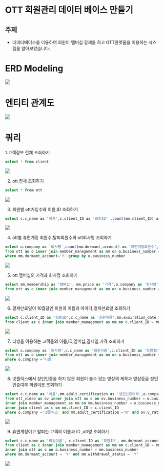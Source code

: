 # OTT 회원관리 데이터 베이스 만들기

## 주제
 - 데이터베이스를 이용하여 회원이 멤버십 결제를 하고 OTT플랫폼을 이용하는 시스템을 알아보았습니다.

# ERD Modeling
<img src="img/ERD Modeling.png">

# 엔티티 관계도
<img src="img/엔티티관계도.png">

# 쿼리

1.고객정보 전체 조회하기
```sql
select * from client
```
<img src="img/회원정보 전체조회.png">

2. ott 전체 조회하기
```sql
select * from ott
```
<img src="img/ott전체조회.png">

3. 회원별 ott가입수와 이름,ID 조회하기
```sql
select c.c_name as '이름',c.client_ID as '회원ID' ,count(mm.client_ID) as '가입수' from client as c inner join member_management as mm on c.client_ID = mm.client_ID group by c.client_ID 
```
<img src="img/회원별 ott가입수.png">

4. ott별 휴면계정 회원수,탈퇴회원수와 ott회사명 조회하기
```sql
select o.company as '회사명',count(mm.dormant_account) as '휴면계정회원수',count(mm.withdrawal_status) as '탈퇴회원수' 
from ott as o inner join member_management as mm on o.business_number = mm.business_number
where mm.dormant_account='Y' group by o.business_number
```
<img src="img/탈퇴,휴면계정수.png">

5. ott 멤버십의 가격과 회사명 조회하기
```sql
select mm.membership as '멤버십', mm.price as '가격',o.company as '회사명'
from ott as o inner join member_management as mm on o.business_number = mm.business_number group by mm.price
```
<img src="img/가격,멤버십조회.png">

6. 결제만료일이 10월달인 회원의 이름과 아이디,결제만료일 조회하기
```sql
select c.client_ID as '회원ID',c.c_name as '회원이름',mm.exoiration_date as '결제만료일'
from client as c inner join member_management as mm on c.client_ID = mm.client_ID where date_format(mm.exoiration_date,'%m')='10'
```
<img src="img/결제 만료일이 10월 회원 조회하기.png">

7. 티빙을 이용하는 고객들의 이름,ID,멤버십,결제일,가격 조회하기
```sql
select o.company as '회사명',c.c_name as '회원이름',c.client_ID as '회원ID', mm.membership as '멤버십', mm.price as '가격', mm.payment_date as '결제일'
from ott as o inner join member_management as mm on o.business_number = mm.business_number inner join client as c on c.client_ID = mm.client_ID 
where o.company ='티빙'
```
<img src="img/티빙을 이용하는 고객들의 이름,ID,결제일,멤버십,가격,회사명 조회하기.png">

8. 넷플릭스에서 성인인증을 하지 않은 회원이 볼수 있는 영상의 제목과 영상등급 성인인증여부 회원이름 조회하기
```sql
select c.c_name as '이름',mm.adult_certification as '성인인증여부',o.company as '회사명', ov.v_name as '영상제목', ov.v_type '영상타입',ov.v_genre as '영상장르',ov.v_ratings as '영상등급'
from ott_video as ov inner join ott as o on ov.business_number = o.business_number 
inner join member_management as mm on mm.business_number = o.business_number 
inner join client as c on mm.client_ID = c.client_ID 
where o.company ='넷플릭스' and mm.adult_certification ='N' and ov.v_ratings != '청소년관람불가'
```
<img src="img/넷플릭스 이용고객중 성인인증을 하지 않은 고객의 이름과 고객이 볼수 있는 영상 제목,타입,장르,등급,조회하기.png">

9. 휴면계정이고 탈퇴한 고객의 이름과 ID ,ott명 조회하기
```sql
select c.c_name as '회원이름', c.client_ID as '회원ID', mm.dormant_account as '휴면계정여부',mm.withdrawal_status as '탈퇴여부',o.company as '회사명'
from client as c inner join member_management as mm on c.client_ID = mm.client_ID 
inner join ott as o on o.business_number = mm.business_number 
where mm.dormant_account = 'Y' and mm.withdrawal_status = 'Y'
```
<img src="img/휴면계정이면서 탈퇴한 고객의 이름,id,휴면계정여부,탈퇴여부,회사명 조회하기.png">